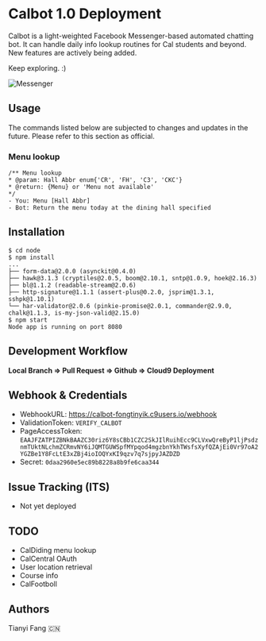 # Calbot 1.0 Deployment
Calbot is a light-weighted Facebook Messenger-based automated chatting bot. It can handle daily info lookup routines for Cal students and beyond. New features are actively being added.

Keep exploring. :)

![Messenger](https://pmcvariety.files.wordpress.com/2015/08/facebook-messenger-logo.jpg)

## Usage
The commands listed below are subjected to changes and updates in the future. Please refer to this section as official.
### Menu lookup
``` 
/** Menu lookup
* @param: Hall Abbr enum{'CR', 'FH', 'C3', 'CKC'}
* @return: {Menu} or 'Menu not available'
*/
- You: Menu [Hall Abbr]
- Bot: Return the menu today at the dining hall specified
```

## Installation

```
$ cd node
$ npm install
...
├── form-data@2.0.0 (asynckit@0.4.0)
├── hawk@3.1.3 (cryptiles@2.0.5, boom@2.10.1, sntp@1.0.9, hoek@2.16.3)
├── bl@1.1.2 (readable-stream@2.0.6)
├── http-signature@1.1.1 (assert-plus@0.2.0, jsprim@1.3.1, sshpk@1.10.1)
└── har-validator@2.0.6 (pinkie-promise@2.0.1, commander@2.9.0, chalk@1.1.3, is-my-json-valid@2.15.0)
$ npm start
Node app is running on port 8080
```

## Development Workflow
**Local Branch => Pull Request => Github => Cloud9 Deployment**


## Webhook & Credentials
* WebhookURL: https://calbot-fongtinyik.c9users.io/webhook 
* ValidationToken: ```VERIFY_CALBOT```
* PageAccessToken: ```EAAJFZATPIZBNkBAAZC30riz6Y8sCBb1CZC2SkJIlRuihEcc9CLVxwQreByP1ljPsdznmTUktNLchmZCRmvNY6iJQMTGUWSpfMYpqod4mgzbnYkhTWsfsXyfQZAjEi0Vr97oA2YGZBe1Y8FcLtE3xZBj4ioIOQYxKI9qzv7q7sjpyJAZDZD```
* Secret: ```0daa2960e5ec89b8228a8b9fe6caa344```



## Issue Tracking (ITS)
* Not yet deployed


## TODO
* CalDiding menu lookup
* CalCentral OAuth
* User location retrieval
* Course info
* CalFootboll


## Authors
Tianyi Fang 🇨🇳



